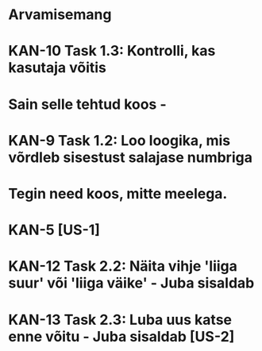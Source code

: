# Arvamisemang
# KAN-10 Task 1.3: Kontrolli, kas kasutaja võitis
# Sain selle tehtud koos -
# KAN-9 Task 1.2: Loo loogika, mis võrdleb sisestust salajase numbriga
# Tegin need koos, mitte meelega.
# KAN-5 [US-1]
# KAN-12 Task 2.2: Näita vihje 'liiga suur' või 'liiga väike' - Juba sisaldab
# KAN-13 Task 2.3: Luba uus katse enne võitu - Juba sisaldab [US-2]
